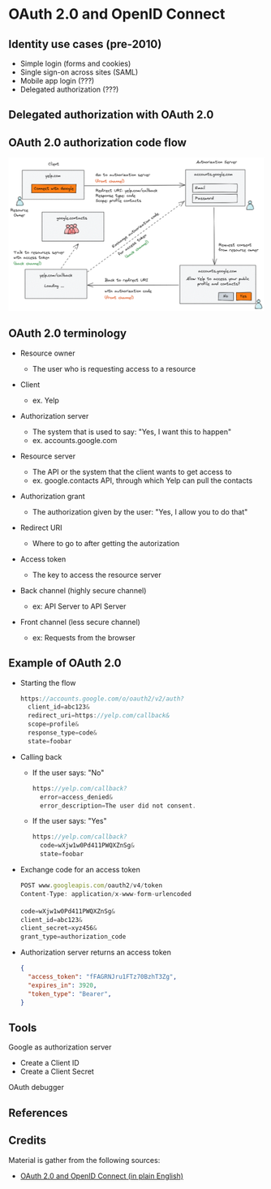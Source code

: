 # OAuth 2.0 and OpenID Connect

## Identity use cases (pre-2010)

- Simple login (forms and cookies)
- Single sign-on across sites (SAML)
- Mobile app login (???)
- Delegated authorization (???)

## Delegated authorization with OAuth 2.0

## OAuth 2.0 authorization code flow

![OAuth example](.attachments/oauth-example.png)

## OAuth 2.0 terminology

- Resource owner
  - The user who is requesting access to a resource

- Client
  - ex. Yelp

- Authorization server
  - The system that is used to say: "Yes, I want this to happen"
  - ex. accounts.google.com

- Resource server
  - The API or the system that the client wants to get access to
  - ex. google.contacts API, through which Yelp can pull the contacts

- Authorization grant
  - The authorization given by the user: "Yes, I allow you to do that"

- Redirect URI
  - Where to go to after getting the autorization

- Access token
  - The key to access the resource server

- Back channel (highly secure channel)
  - ex: API Server to API Server

- Front channel (less secure channel)
  - ex: Requests from the browser

## Example of OAuth 2.0

- Starting the flow

  ```js
  https://accounts.google.com/o/oauth2/v2/auth?
    client_id=abc123&
    redirect_uri=https://yelp.com/callback&
    scope=profile&
    response_type=code&
    state=foobar
  ```

- Calling back
  - If the user says: "No"

      ```js
      https://yelp.com/callback?
        error=access_denied&
        error_description=The user did not consent.
      ```

  - If the user says: "Yes"

      ```js
      https://yelp.com/callback?
        code=wXjw1w0Pd411PWQXZnSg&
        state=foobar
      ```

- Exchange code for an access token

  ```js
  POST www.googleapis.com/oauth2/v4/token
  Content-Type: application/x-www-form-urlencoded

  code=wXjw1w0Pd411PWQXZnSg&
  client_id=abc123&
  client_secret=xyz456&
  grant_type=authorization_code
  ```

- Authorization server returns an access token
  
  ```json
  {
    "access_token": "fFAGRNJru1FTz70BzhT3Zg",
    "expires_in": 3920,
    "token_type": "Bearer",
  }
  ```

## Tools

Google as authorization server

- Create a Client ID
- Create a Client Secret

OAuth debugger

## References

## Credits

Material is gather from the following sources:
- [OAuth 2.0 and OpenID Connect (in plain English)](https://www.youtube.com/watch?v=996OiexHze0)